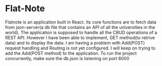 # Flat-Note

Flatnote is an application built in React. Its core functions are to fetch data from json-server(a db file that contains an API of all the universities in the world). The application is supposed to handle all the CRUD operations of a REST API.
However I have been able to implement, GET method(to retrive data) and to display the data.
I am having a problem with Add(POST) request handling and Routing is not  yet configured.
I will keep on trying to add the Add(POST method) to the application.
To run the project concurrently, make sure the db.json is listening on port 8000